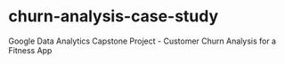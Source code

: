 # churn-analysis-case-study
Google Data Analytics Capstone Project - Customer Churn Analysis for a Fitness App
